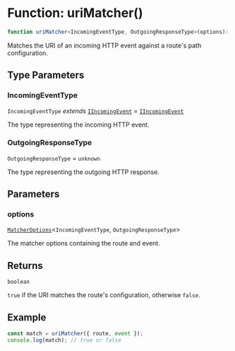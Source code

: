 # Function: uriMatcher()

```ts
function uriMatcher<IncomingEventType, OutgoingResponseType>(options): boolean;
```

Matches the URI of an incoming HTTP event against a route's path configuration.

## Type Parameters

### IncomingEventType

`IncomingEventType` *extends* [`IIncomingEvent`](../../declarations/interfaces/IIncomingEvent.md) = [`IIncomingEvent`](../../declarations/interfaces/IIncomingEvent.md)

The type representing the incoming HTTP event.

### OutgoingResponseType

`OutgoingResponseType` = `unknown`

The type representing the outgoing HTTP response.

## Parameters

### options

[`MatcherOptions`](../interfaces/MatcherOptions.md)\<`IncomingEventType`, `OutgoingResponseType`\>

The matcher options containing the route and event.

## Returns

`boolean`

`true` if the URI matches the route's configuration, otherwise `false`.

## Example

```typescript
const match = uriMatcher({ route, event });
console.log(match); // true or false
```
